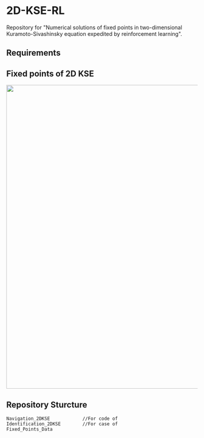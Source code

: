 # 2D-KSE-RL

Repository for "Numerical solutions of fixed points in two-dimensional Kuramoto-Sivashinsky equation expedited by reinforcement learning".

## Requirements






## Fixed points of 2D KSE


<img src="Result_Presentation\Parameters.png" width="800">

## Repository Sturcture

```
Navigation_2DKSE            //For code of 
Identification_2DKSE        //For case of 
Fixed_Points_Data
```

